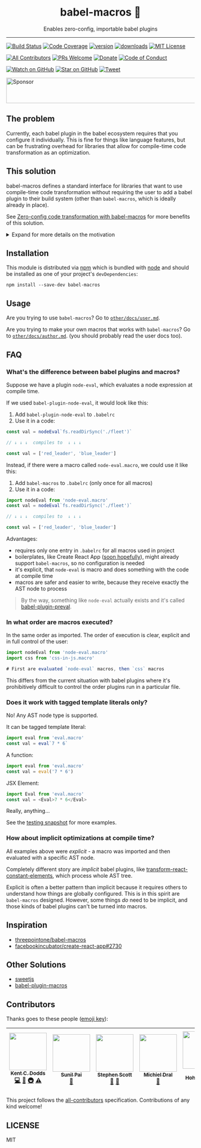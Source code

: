 <div align="center">
<h1>babel-macros 🎣</h1>

Enables zero-config, importable babel plugins

</div>

<hr />

[![Build Status][build-badge]][build]
[![Code Coverage][coverage-badge]][coverage]
[![version][version-badge]][package]
[![downloads][downloads-badge]][npmchart]
[![MIT License][license-badge]][LICENSE]

[![All Contributors](https://img.shields.io/badge/all_contributors-6-orange.svg?style=flat-square)](#contributors)
[![PRs Welcome][prs-badge]][prs]
[![Donate][donate-badge]][donate]
[![Code of Conduct][coc-badge]][coc]

[![Watch on GitHub][github-watch-badge]][github-watch]
[![Star on GitHub][github-star-badge]][github-star]
[![Tweet][twitter-badge]][twitter]

<a href="https://app.codesponsor.io/link/PKGFLnhDiFvsUA5P4kAXfiPs/kentcdodds/babel-macros" rel="nofollow"><img src="https://app.codesponsor.io/embed/PKGFLnhDiFvsUA5P4kAXfiPs/kentcdodds/babel-macros.svg" style="width: 888px; height: 68px;" alt="Sponsor" /></a>

## The problem

Currently, each babel plugin in the babel ecosystem requires that you configure
it individually. This is fine for things like language features, but can be
frustrating overhead for libraries that allow for compile-time code
transformation as an optimization.

## This solution

babel-macros defines a standard interface for libraries that want to use
compile-time code transformation without requiring the user to add a babel
plugin to their build system (other than `babel-macros`, which is ideally
already in place).

See [Zero-config code transformation with babel-macros](https://babeljs.io/blog/2017/09/11/zero-config-with-babel-macros) for more benefits of this solution.

<details>

<summary>Expand for more details on the motivation</summary>

For instance, many css-in-js libraries have a css tagged template string
function:

```js
const styles = css`
  .red {
    color: red;
  }
`;
```

The function compiles your css into (for example) an object with generated class
names for each of the classes you defined in your css:

```js
console.log(styles); // { red: "1f-d34j8rn43y587t" }
```

This class name can be generated at runtime (in the browser), but this has some
disadvantages:

* There is cpu usage/time overhead; the client needs to run the code to generate
  these classes every time the page loads
* There is code bundle size overhead; the client needs to receive a CSS parser
  in order to generate these class names, and shipping this makes the amount of
  js the client needs to parse larger.

To help solve those issues, many css-in-js libraries write their own babel
plugin that generates the class names at compile-time instead of runtime:

```js
// Before running through babel:
const styles = css`
  .red {
    color: red;
  }
`;
// After running through babel, with the library-specific plugin:
const styles = { red: "1f-d34j8rn43y587t" };
```

If the css-in-js library supported babel-macros instead, then they wouldn't need
their own babel plugin to compile these out; they could instead rely on
babel-macros to do it for them. So if a user already had babel-macros installed
and configured with babel, then they wouldn't need to change their babel
configuration to get the compile-time benefits of the library. This would be
most useful if the boilerplate they were using came with babel-macros out of the
box, which is what we're hoping will be true for create-react-app in the future.

Although css-in-js is the most common example, there are lots of other things
you could use `babel-macros` for, like:

* Compiling GraphQL fragments into objects so that the client doesn't need a
  GraphQL parser
* Eval-ing out code at compile time that will be baked into the runtime code,
  for instance to get a list of directories in the filesystem (see
  [preval][preval])

</details>

## Installation

This module is distributed via [npm][npm] which is bundled with [node][node] and
should be installed as one of your project's `devDependencies`:

```
npm install --save-dev babel-macros
```

## Usage

Are you trying to use `babel-macros`? Go to
[`other/docs/user.md`](https://github.com/kentcdodds/babel-macros/blob/master/other/docs/user.md).

Are you trying to make your own macros that works with `babel-macros`? Go to
[`other/docs/author.md`](https://github.com/kentcdodds/babel-macros/blob/master/other/docs/author.md).
(you should probably read the user docs too).

## FAQ

### What's the difference between babel plugins and macros?

Suppose we have a plugin `node-eval`, which evaluates a node expression at compile time.

If we used `babel-plugin-node-eval`, it would look like this:

1. Add `babel-plugin-node-eval` to `.babelrc`
2. Use it in a code:

```js
const val = nodeEval`fs.readDirSync('./fleet')`

// ↓ ↓ ↓  compiles to  ↓ ↓ ↓

const val = ['red_leader', 'blue_leader']
```

Instead, if there were a macro called `node-eval.macro`, we could use
it like this:

1. Add `babel-macros` to `.babelrc` (only once for all macros)
2. Use it in a code:

```js
import nodeEval from 'node-eval.macro'
const val = nodeEval`fs.readDirSync('./fleet')`

// ↓ ↓ ↓  compiles to  ↓ ↓ ↓

const val = ['red_leader', 'blue_leader']
```

Advantages:

- requires only one entry in `.babelrc` for all macros used in project
- boilerplates, like Create React App ([soon hopefully][cra-issue]), might already support `babel-macros`, so no configuration is needed
- it's explicit, that `node-eval` is macro and does something with the code at compile time
- macros are safer and easier to write, because they receive exactly the AST node to process

> By the way, something like `node-eval` actually exists and it's called [babel-plugin-preval][preval].

### In what order are macros executed?

In the same order as imported. The order of execution is clear, explicit
and in full control of the user:

```js
import nodeEval from 'node-eval.macro'
import css from 'css-in-js.macro'

# First are evaluated `node-eval` macros, then `css` macros
```

This differs from the current situation with babel plugins where
it's prohibitively difficult to control the order plugins run in
a particular file.

### Does it work with tagged template literals only?

No! Any AST node type is supported.

It can be tagged template literal:

```js
import eval from 'eval.macro'
const val = eval`7 * 6`
```

A function:

```js
import eval from 'eval.macro'
const val = eval('7 * 6')
```

JSX Element:

```js
import Eval from 'eval.macro'
const val = <Eval>7 * 6</Eval>
```

Really, anything...

See the [testing snapshot](https://github.com/kentcdodds/babel-macros/blob/master/src/__tests__/__snapshots__/index.js.snap) for more examples.

### How about implicit optimizations at compile time?

All examples above were *explicit* - a macro was imported and then evaluated
with a specific AST node.

Completely different story are *implicit* babel plugins, like
[transform-react-constant-elements](https://babeljs.io/docs/plugins/transform-react-constant-elements/),
which process whole AST tree.

Explicit is often a better pattern than implicit because it requires others to understand
how things are globally configured. This is in this spirit are `babel-macros` designed.
However, some things _do_ need to be implicit, and those kinds of babel plugins can't be
turned into macros.

## Inspiration

- [threepointone/babel-macros](https://github.com/threepointone/babel-macros)
- [facebookincubator/create-react-app#2730][cra-issue]

## Other Solutions

- [sweetjs](http://sweetjs.org/)
- [babel-plugin-macros](https://github.com/codemix/babel-plugin-macros)

## Contributors

Thanks goes to these people ([emoji key][emojis]):

<!-- ALL-CONTRIBUTORS-LIST:START - Do not remove or modify this section -->
| [<img src="https://avatars.githubusercontent.com/u/1500684?v=3" width="100px;"/><br /><sub>Kent C. Dodds</sub>](https://kentcdodds.com)<br />[💻](https://github.com/kentcdodds/babel-macros/commits?author=kentcdodds "Code") [📖](https://github.com/kentcdodds/babel-macros/commits?author=kentcdodds "Documentation") [🚇](#infra-kentcdodds "Infrastructure (Hosting, Build-Tools, etc)") [⚠️](https://github.com/kentcdodds/babel-macros/commits?author=kentcdodds "Tests") | [<img src="https://avatars1.githubusercontent.com/u/18808?v=3" width="100px;"/><br /><sub>Sunil Pai</sub>](https://github.com/threepointone)<br />[🤔](#ideas-threepointone "Ideas, Planning, & Feedback") | [<img src="https://avatars3.githubusercontent.com/u/1341513?v=3" width="100px;"/><br /><sub>Stephen Scott</sub>](http://suchipi.com/)<br />[💬](#question-suchipi "Answering Questions") [📖](https://github.com/kentcdodds/babel-macros/commits?author=suchipi "Documentation") | [<img src="https://avatars1.githubusercontent.com/u/767261?v=4" width="100px;"/><br /><sub>Michiel Dral</sub>](http://twitter.com/dralletje)<br />[🤔](#ideas-dralletje "Ideas, Planning, & Feedback") | [<img src="https://avatars2.githubusercontent.com/u/662750?v=4" width="100px;"/><br /><sub>Kye Hohenberger</sub>](https://github.com/tkh44)<br />[🤔](#ideas-tkh44 "Ideas, Planning, & Feedback") | [<img src="https://avatars1.githubusercontent.com/u/11481355?v=4" width="100px;"/><br /><sub>Mitchell Hamilton</sub>](https://hamil.town)<br />[💻](https://github.com/kentcdodds/babel-macros/commits?author=mitchellhamilton "Code") [⚠️](https://github.com/kentcdodds/babel-macros/commits?author=mitchellhamilton "Tests") |
| :---: | :---: | :---: | :---: | :---: | :---: |
<!-- ALL-CONTRIBUTORS-LIST:END -->

This project follows the [all-contributors][all-contributors] specification.
Contributions of any kind welcome!

## LICENSE

MIT

[npm]: https://www.npmjs.com/
[node]: https://nodejs.org
[build-badge]: https://img.shields.io/travis/kentcdodds/babel-macros.svg?style=flat-square
[build]: https://travis-ci.org/kentcdodds/babel-macros
[coverage-badge]: https://img.shields.io/codecov/c/github/kentcdodds/babel-macros.svg?style=flat-square
[coverage]: https://codecov.io/github/kentcdodds/babel-macros
[version-badge]: https://img.shields.io/npm/v/babel-macros.svg?style=flat-square
[package]: https://www.npmjs.com/package/babel-macros
[downloads-badge]: https://img.shields.io/npm/dm/babel-macros.svg?style=flat-square
[npmchart]: http://npmcharts.com/compare/babel-macros
[license-badge]: https://img.shields.io/npm/l/babel-macros.svg?style=flat-square
[license]: https://github.com/kentcdodds/babel-macros/blob/master/LICENSE
[prs-badge]: https://img.shields.io/badge/PRs-welcome-brightgreen.svg?style=flat-square
[prs]: http://makeapullrequest.com
[donate-badge]: https://img.shields.io/badge/$-support-green.svg?style=flat-square
[donate]: http://kcd.im/donate
[coc-badge]: https://img.shields.io/badge/code%20of-conduct-ff69b4.svg?style=flat-square
[coc]: https://github.com/kentcdodds/babel-macros/blob/master/other/CODE_OF_CONDUCT.md
[github-watch-badge]: https://img.shields.io/github/watchers/kentcdodds/babel-macros.svg?style=social
[github-watch]: https://github.com/kentcdodds/babel-macros/watchers
[github-star-badge]: https://img.shields.io/github/stars/kentcdodds/babel-macros.svg?style=social
[github-star]: https://github.com/kentcdodds/babel-macros/stargazers
[twitter]: https://twitter.com/intent/tweet?text=Check%20out%20babel-macros!%20https://github.com/kentcdodds/babel-macros%20%F0%9F%91%8D
[twitter-badge]: https://img.shields.io/twitter/url/https/github.com/kentcdodds/babel-macros.svg?style=social
[emojis]: https://github.com/kentcdodds/all-contributors#emoji-key
[all-contributors]: https://github.com/kentcdodds/all-contributors
[preval]: https://github.com/kentcdodds/babel-plugin-preval
[cra-issue]: https://github.com/facebookincubator/create-react-app/issues/2730
